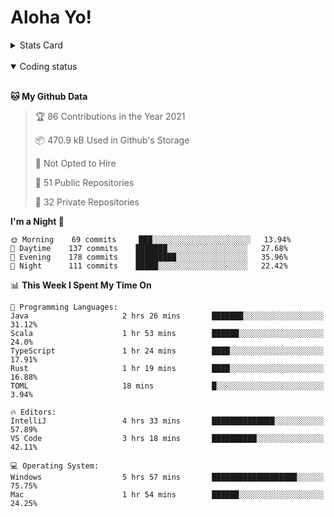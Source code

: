 # Aloha Yo!

<details>
<summary>Stats Card</summary>
 
[![Anurag's github stats](https://github-readme-stats.vercel.app/api?username=GarfieldZHU&show_icons=true&theme=tokyonight)](https://github.com/anuraghazra/github-readme-stats)
 
</details>

<br/>

<details open>

<summary>Coding status</summary>

<br/>

<!--START_SECTION:waka-->
**🐱 My Github Data** 

> 🏆 86 Contributions in the Year 2021
 > 
> 📦 470.9 kB Used in Github's Storage 
 > 
> 🚫 Not Opted to Hire
 > 
> 📜 51 Public Repositories 
 > 
> 🔑 32 Private Repositories  
 > 
**I'm a Night 🦉** 

```text
🌞 Morning    69 commits     ███░░░░░░░░░░░░░░░░░░░░░░   13.94% 
🌆 Daytime    137 commits    ███████░░░░░░░░░░░░░░░░░░   27.68% 
🌃 Evening    178 commits    █████████░░░░░░░░░░░░░░░░   35.96% 
🌙 Night      111 commits    █████░░░░░░░░░░░░░░░░░░░░   22.42%

```


📊 **This Week I Spent My Time On** 

```text
💬 Programming Languages: 
Java                     2 hrs 26 mins       ███████░░░░░░░░░░░░░░░░░░   31.12% 
Scala                    1 hr 53 mins        ██████░░░░░░░░░░░░░░░░░░░   24.0% 
TypeScript               1 hr 24 mins        ████░░░░░░░░░░░░░░░░░░░░░   17.91% 
Rust                     1 hr 19 mins        ████░░░░░░░░░░░░░░░░░░░░░   16.88% 
TOML                     18 mins             █░░░░░░░░░░░░░░░░░░░░░░░░   3.94%

🔥 Editors: 
IntelliJ                 4 hrs 33 mins       ██████████████░░░░░░░░░░░   57.89% 
VS Code                  3 hrs 18 mins       ██████████░░░░░░░░░░░░░░░   42.11%

💻 Operating System: 
Windows                  5 hrs 57 mins       ███████████████████░░░░░░   75.75% 
Mac                      1 hr 54 mins        ██████░░░░░░░░░░░░░░░░░░░   24.25%

```


<!--END_SECTION:waka-->

</details>
